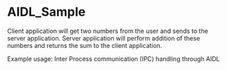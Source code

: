 # AIDL_Sample

Client application will get two numbers from the user and sends to the server application. Server application will perform addition of these numbers and returns the sum to the client application.

Example usage: Inter Process communication (IPC) handling through AIDL
